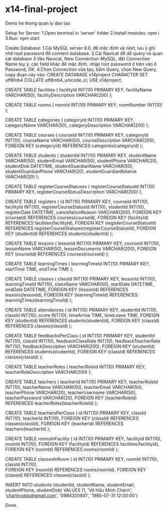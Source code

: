 # x14-final-project
Demo he thong quan ly dao tao

Setup for Server:
1.Open terminal in 'server' folder
2.Install modules: npm i
3.Run: npm start

Create Database:
1.Cài MySQL server 8.0, để mặc định và next, lưu ý ghi nhớ root password để connect database.
2.Cài Navicat để dễ query và quan sát database
3.Vào Navicat, New Connection-MySQL, đặt Connection Name tùy ý, các field khác để mặc định, nhập root password ở trên vào ô Password, OK.
4.Chọn Connection vừa tạo, bấm Query, chọn New Query, copy đoạn này vào:
CREATE DATABASE x14project CHARACTER SET utf8mb4 COLLATE utf8mb4_unicode_ci;
USE x14project;

CREATE TABLE facilities (
	facilityId INT(10) PRIMARY KEY,
	facilityName VARCHAR(50),
	facilityDescription VARCHAR(200)
);

CREATE TABLE rooms (
	roomId INT(10) PRIMARY KEY,
	roomNumber INT(10)
);

CREATE TABLE categories (
	categoryId INT(10) PRIMARY KEY,
	categoryName VARCHAR(50),
	categoryDescription VARCHAR(200)
);

CREATE TABLE courses (
	courseId INT(10) PRIMARY KEY,
	categoryId INT(10),
	courseName VARCHAR(50),
	courseDescription VARCHAR(200),
	FOREIGN KEY (categoryId) REFERENCES categories(categoryId)
);

CREATE TABLE students (
	studentId INT(10) PRIMARY KEY,
	studentName VARCHAR(50),
	studentEmail VARCHAR(50),
	studentPhone VARCHAR(20),
	studentDob DATETIME,
	studentGuardianName VARCHAR(50),
	studentGuardianPhone VARCHAR(20),
	studentGuardianRelative VARCHAR(20)
);

CREATE TABLE registerCourseStatuses (
	registerCourseStatusId INT(10) PRIMARY KEY,
	registerCourseStatusDescription VARCHAR(200)
);

CREATE TABLE registers (
	id INT(10) PRIMARY KEY,
	courseId INT(10),
	facilityId INT(10),
	registerCourseStatusId INT(10),
	studentId INT(10),
	registerDate DATETIME,
	cancellationReason VARCHAR(200),
	FOREIGN KEY (courseId) REFERENCES courses(courseId),
	FOREIGN KEY (facilityId) REFERENCES facilities(facilityId),
	FOREIGN KEY (registerCourseStatusId) REFERENCES registerCourseStatuses(registerCourseStatusId),
	FOREIGN KEY (studentId) REFERENCES students(studentId)
);

CREATE TABLE lessons (
	lessonId INT(10) PRIMARY KEY,
	courseId INT(10),	
	lessonName VARCHAR(50),
	lessonDocuments VARCHAR(200),
	FOREIGN KEY (courseId) REFERENCES courses(courseId)
);

CREATE TABLE learningTimes (
	learningTimeId INT(10) PRIMARY KEY,
	startTime TIME,
	endTime TIME
);

CREATE TABLE classes (
	classId INT(10) PRIMARY KEY,
	lessonId INT(10),
	learningTimeId INT(10),
	className VARCHAR(50),
	startDate DATETIME,
	endDate DATETIME,
	FOREIGN KEY (lessonId) REFERENCES lessons(lessonId),
	FOREIGN KEY (learningTimeId) REFERENCES learningTimes(learningTimeId)
);

CREATE TABLE attendances (
	id INT(10) PRIMARY KEY,
	studentId INT(10),
	classId INT(10),
	score INT(10),
	timeArrive TIME,
	timeLeave TIME,
	FOREIGN KEY (studentId) REFERENCES students(studentId),
	FOREIGN KEY (classId) REFERENCES classes(classId)
);

CREATE TABLE feedbacksPerClass (
	id INT(10) PRIMARY KEY,
	studentId INT(10),
	classId INT(10),
	feedbackClassRate INT(10),
	feedbackTeacherRate INT(10),
	feedbackDescription VARCHAR(200),
	FOREIGN KEY (studentId) REFERENCES students(studentId),
	FOREIGN KEY (classId) REFERENCES classes(classId)
);

CREATE TABLE teacherRoles (
	teacherRoleId INT(10) PRIMARY KEY,
	teacherRoleDescription VARCHAR(200)
);

CREATE TABLE teachers (
	teacherId INT(10) PRIMARY KEY,
	teacherRoleId INT(10),
	teacherName VARCHAR(50),
	teacherEmail VARCHAR(50),
	teacherPhone VARCHAR(20),
	teacherUsername VARCHAR(50),
	teacherPassword VARCHAR(20),
	FOREIGN KEY (teacherRoleId) REFERENCES teacherRoles(teacherRoleId)
);

CREATE TABLE teachersPerClass (
	id INT(10) PRIMARY KEY,
	classId INT(10),
	teacherId INT(10),
	FOREIGN KEY (classId) REFERENCES classes(classId),
	FOREIGN KEY (teacherId) REFERENCES teachers(teacherId)
);

CREATE TABLE roomsInFacility (
	id INT(10) PRIMARY KEY,
	facilityId INT(10),
	roomId INT(10),
	FOREIGN KEY (facilityId) REFERENCES facilities(facilityId),
	FOREIGN KEY (roomId) REFERENCES rooms(roomId)
);

CREATE TABLE classesInRoom (
	id INT(10) PRIMARY KEY,	
	roomId INT(10),
	classId INT(10),	
	FOREIGN KEY (roomId) REFERENCES rooms(roomId),
	FOREIGN KEY (classId) REFERENCES classes(classId)
);

INSERT INTO students (studentId, studentName, studentEmail, studentPhone, studentDob) VALUES (1, 'Võ Hữu Minh Chánh', 'chanhvokts@gmail.com', '0984320841', '1985-07-31 12:00:00')

Done.
